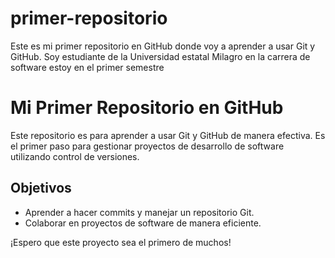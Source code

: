 # primer-repositorio
Este es mi primer repositorio en GitHub donde voy a aprender a usar Git y GitHub. Soy estudiante de la Universidad estatal Milagro en la carrera de software estoy en el primer semestre 
# Mi Primer Repositorio en GitHub

Este repositorio es para aprender a usar Git y GitHub de manera efectiva. 
Es el primer paso para gestionar proyectos de desarrollo de software utilizando control de versiones.

## Objetivos
- Aprender a hacer commits y manejar un repositorio Git.
- Colaborar en proyectos de software de manera eficiente.

¡Espero que este proyecto sea el primero de muchos!
